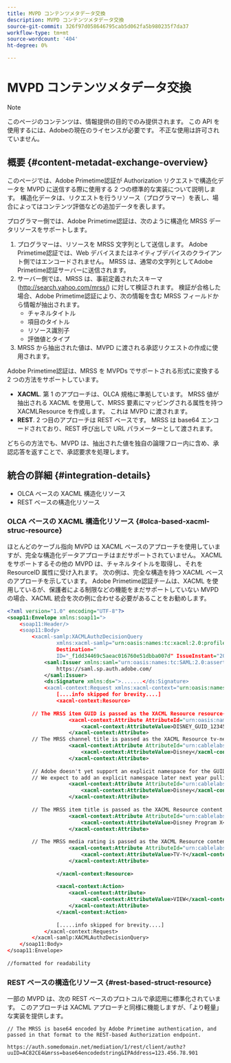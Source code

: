 ```yaml
---
title: MVPD コンテンツメタデータ交換
description: MVPD コンテンツメタデータ交換
source-git-commit: 326f97d058646795cab5d062fa5b980235f7da37
workflow-type: tm+mt
source-wordcount: '404'
ht-degree: 0%

---
```



# MVPD コンテンツメタデータ交換

>[!NOTE]
>
>このページのコンテンツは、情報提供の目的でのみ提供されます。 この API を使用するには、Adobeの現在のライセンスが必要です。 不正な使用は許可されていません。

## 概要 {#content-metadat-exchange-overview}

このページでは、Adobe Primetime認証が Authorization リクエストで構造化データを MVPD に送信する際に使用する 2 つの標準的な実装について説明します。  構造化データは、リクエストを行うリソース（プログラマー）を表し、場合によってはコンテンツ評価などの追加データを表します。

プログラマー側では、Adobe Primetime認証は、次のように構造化 MRSS データリソースをサポートします。

1. プログラマーは、リソースを MRSS 文字列として送信します。 Adobe Primetime認証では、Web デバイスまたはネイティブデバイスのクライアント側ではエンコードされません。 MRSS は、通常の文字列としてAdobe Primetime認証サーバーに送信されます。
1. サーバー側では、MRSS は、事前定義されたスキーマ (http://search.yahoo.com/mrss/) に対して検証されます。  検証が合格した場合、Adobe Primetime認証により、次の情報を含む MRSS フィールドから情報が抽出されます。
   * チャネルタイトル
   * 項目のタイトル
   * リソース識別子
   * 評価値とタイプ
1. MRSS から抽出された値は、MVPD に渡される承認リクエストの作成に使用されます。

Adobe Primetime認証は、MRSS を MVPDs でサポートされる形式に変換する 2 つの方法をサポートしています。

* **XACML**.  第 1 のアプローチは、OLCA 規格に準拠しています。  MRSS 値が抽出される XACML を使用して、MRSS 要素にマッピングされる属性を持つ XACMLResource を作成します。  これは MVPD に渡されます。
* **REST**.  2 つ目のアプローチは REST ベースです。  MRSS は base64 エンコードされており、REST 呼び出しで URL パラメーターとして渡されます。

どちらの方法でも、MVPD は、抽出された値を独自の論理フロー内に含め、承認応答を返すことで、承認要求を処理します。

## 統合の詳細 {#integration-details}

* OLCA ベースの XACML 構造化リソース
* REST ベースの構造化リソース

### OLCA ベースの XACML 構造化リソース {#olca-based-xacml-struc-resource}

ほとんどのケーブル指向 MVPD は XACML ベースのアプローチを使用していますが、完全な構造化データアプローチはまだサポートされていません。  XACML をサポートするその他の MVPD は、チャネルタイトルを取得し、それを ResourceID 属性に受け入れます。 次の例は、完全な構造を持つ XACML ベースのアプローチを示しています。 Adobe Primetime認証チームは、XACML を使用しているが、保護者による制限などの機能をまだサポートしていない MVPD の場合、XACML 統合を次の例に合わせる必要があることをお勧めします。

```XML
<?xml version="1.0" encoding="UTF-8"?>
<soap11:Envelope xmlns:soap11=">
    <soap11:Header/>
    <soap11:Body>
        <xacml-samlp:XACMLAuthzDecisionQuery
                xmlns:xacml-samlp="urn:oasis:names:tc:xacml:2.0:profile:saml2.0:v2:schema:protocol"
                Destination="
                ID="_f1dd34469c5aeac016760e51dbba007d" IssueInstant="2012-06-26T16:30:24.879Z" Version="2.0">
            <saml:Issuer xmlns:saml="urn:oasis:names:tc:SAML:2.0:assertion">
                https://saml.sp.auth.adobe.com/
            </saml:Issuer>
            <ds:Signature xmlns:ds=">.......</ds:Signature>
            <xacml-context:Request xmlns:xacml-context="urn:oasis:names:tc:xacml:2.0:context:schema:os">
                [....info skipped for brevity....]
                <xacml-context:Resource>
 
        // The MRSS item GUID is passed as the XACML Resource resource-id
                    <xacml-context:Attribute AttributeId="urn:oasis:names:tc:xacml:1.0:resource:resource-id">
                        <xacml-context:AttributeValue>DISNEY_GUID_12345</xacml-context:AttributeValue>
                    </xacml-context:Attribute>
        // The MRSS channel title is passed as the XACML Resource tv-network
                    <xacml-context:Attribute AttributeId="urn:cablelabs:ocla:1.0:attribute:content:tv-network">
                        <xacml-context:AttributeValue>Disney</xacml-context:AttributeValue>
                    </xacml-context:Attribute>
 
        // Adobe doesn't yet support an explicit namespace for the GUID, so we reuse the channel title as the GUID.  
        // We expect to add an explicit namespace later next year pulling it from the GUID scheme attribute.
                    <xacml-context:Attribute AttributeId="urn:cablelabs:ocla:1.0:attribute:content:id:namespace">
                        <xacml-context:AttributeValue>Disney</xacml-context:AttributeValue>
                    </xacml-context:Attribute>
 
        // The MRSS item title is passed as the XACML Resource content title
                    <xacml-context:Attribute AttributeId="urn:cablelabs:ocla:1.0:attribute:content:title">
                        <xacml-context:AttributeValue>Disney Program X</xacml-context:AttributeValue>
                    </xacml-context:Attribute>
 
        // The MRSS media rating is passed as the XACML Resource content rating 
                    <xacml-context:Attribute AttributeId="urn:cablelabs:ocla:1.0:attribute:content:rating:vchip">
                        <xacml-context:AttributeValue>TV-Y</xacml-context:AttributeValue>
                    </xacml-context:Attribute>
 
                </xacml-context:Resource>
 
                <xacml-context:Action>
                    <xacml-context:Attribute>
                        <xacml-context:AttributeValue>VIEW</xacml-context:AttributeValue>
                    </xacml-context:Attribute>
                </xacml-context:Action>
 
                [.....info skipped for brevity....]
            </xacml-context:Request>
        </xacml-samlp:XACMLAuthzDecisionQuery>
    </soap11:Body>
</soap11:Envelope>
 
//formatted for readability
```

### REST ベースの構造化リソース {#rest-based-struct-resource}

一部の MVPD は、次の REST ベースのプロトコルで承認用に標準化されています。 このアプローチは XACML アプローチと同様に機能しますが、「より軽量」な実装を提供します。

`// The MRSS is base64 encoded by Adobe Primetime authentication, and passed in that format to the REST-based Authorization endpoint.`

`https://auth.somedomain.net/mediation/1/rest/client/authz?uuID=AC82CE4&mrss=base64encodedstring&IPAddress=123.456.78.901`

<!--
>[!RELATEDINFORMATION]
>* [User Metadata Exchange](/help/authentication/mvpd-user-metadata-exchng.md)
>* [Logout](/help/authentication/usecase-mvpd-logout.md)
>* [Programmer Integration Guide: Identifying Protected Resources](/help/authentication/identify-protected-resources.md)
>* [Programmer Integration Guide: User Metadata Exchange](/help/authentication/user-metadata.md)
-->